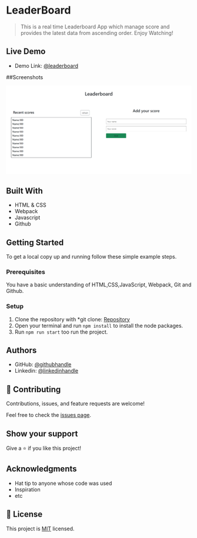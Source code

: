 # LeaderBoard

> This is a real time Leaderboard App which manage score and provides the latest data from ascending order. Enjoy Watching!

## Live Demo

- Demo Link: [@leaderboard](https://hector096.github.io/Leaderboard/dist)

##Screenshots

![screenshot](./assets/images/screenshot.PNG)

## Built With

- HTML & CSS
- Webpack
- Javascript
- Github

## Getting Started

To get a local copy up and running follow these simple example steps.

### Prerequisites

You have a basic understanding of HTML,CSS,JavaScript, Webpack, Git and Github. 

### Setup

1. Clone the repository with *git clone: [Repository](https://github.com/Hector096/Leaderboard)  
2.  Open your terminal and run `npm install` to install the node packages.
3. Run `npm run start` too run the project.


## Authors

- GitHub: [@githubhandle](https://github.com/Hector096)
- Linkedin: [@linkedinhandle](https://www.linkedin.com/in/vishal-verma-9191b8126/)



## 🤝 Contributing

Contributions, issues, and feature requests are welcome!

Feel free to check the [issues page](https://github.com/Hector096/Leaderboard/issues).

## Show your support

Give a ⭐️ if you like this project!

## Acknowledgments

- Hat tip to anyone whose code was used
- Inspiration
- etc

## 📝 License

This project is [MIT](./MIT.md) licensed.
